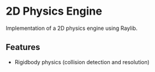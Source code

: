 # 2D Physics Engine
Implementation of a 2D physics engine using Raylib.

## Features
- Rigidbody physics (collision detection and resolution)
